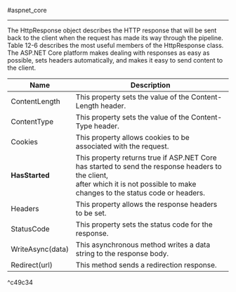 #aspnet_core 

---

The HttpResponse object describes the HTTP response that will be sent back to the client when
the request has made its way through the pipeline. Table 12-6 describes the most useful members of the
HttpResponse class. The ASP.NET Core platform makes dealing with responses as easy as possible, sets
headers automatically, and makes it easy to send content to the client.

Name|Description
--|--
ContentLength|This property sets the value of the Content-Length header.
ContentType|This property sets the value of the Content-Type header.
Cookies|This property allows cookies to be associated with the request.
**HasStarted**|This property returns true if ASP.NET Core has started to send the response headers to the client, <br>after which it is not possible to make changes to the status code or headers.
Headers|This property allows the response headers to be set.
StatusCode|This property sets the status code for the response.
WriteAsync(data)|This asynchronous method writes a data string to the response body.
Redirect(url)|This method sends a redirection response.

^c49c34

